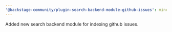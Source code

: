 ```yaml
---
'@backstage-community/plugin-search-backend-module-github-issues': minor
---
```


Added new search backend module for indexing github issues.
